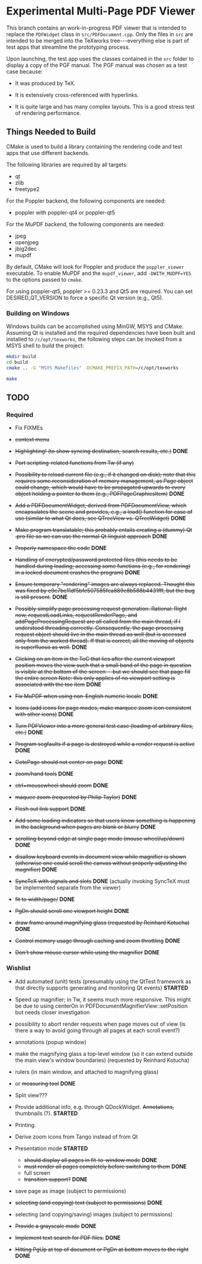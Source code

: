 Experimental Multi-Page PDF Viewer
==================================

This branch contains an work-in-progress PDF viewer that is intended to replace
the `PDFWidget` class in `src/PDFDocument.cpp`. Only the files in `src` are
intended to be merged into the TeXworks tree---everything else is part of test
apps that streamline the prototyping process.

Upon launching, the test app uses the classes contained in the `src` folder to
display a copy of the PGF manual. The PGF manual was chosen as a test case
because:

-   It was produced by TeX.

-   It is extensively cross-referenced with hyperlinks.

-   It is quite large and has many complex layouts. This is a good stress test
    of rendering performance.

Things Needed to Build
----------------------

CMake is used to build a library containing the rendering code and test apps
that use different backends.

The following libraries are required by all targets:

- qt
- zlib
- freetype2

For the Poppler backend, the following components are needed:

- poppler with poppler-qt4 or poppler-qt5

For the MuPDF backend, the following components are needed:

- jpeg
- openjpeg
- jbig2dec
- mupdf

By default, CMake will look for Poppler and produce the `poppler_viewer`
executable. To enable MuPDF and the `mupdf_viewer`, add `-DWITH_MUDPF=YES` to
the options passed to `cmake`.

For using poppler-qt5, poppler >= 0.23.3 and Qt5 are required. You can set
DESIRED_QT_VERSION to force a specific Qt version (e.g., Qt5).

### Building on Windows

Windows builds can be accomplished using MinGW, MSYS and CMake. Assuming Qt is
installed and the required dependencies have been built and installed to
`/c/opt/texworks`, the following steps can be invoked from a MSYS shell to
build the project:
```bash
mkdir build
cd build
cmake .. -G "MSYS Makefiles" -DCMAKE_PREFIX_PATH=/c/opt/texworks

make
```

TODO
----
### Required
-   Fix FIXMEs

-   ~~context menu~~

-   ~~Highlighting! (to show syncing destination, search results, etc.)~~
    **DONE**

-   ~~Port scripting-related functions from Tw (if any)~~

-   ~~Possibility to reload current file (e.g., if it changed on disk); note
    that this requires some reconsideration of memory management, as Page object
    could change, which would have to be propagated upwards to every object
    holding a pointer to them (e.g., PDFPageGraphicsItem)~~ **DONE**

-   ~~Add a PDFDocumentWidget, derived from PDFDocumentView, which encapsulates
    the scene and provides, e.g., a load() function for ease of use (similar to
    what Qt does, see QTreeView vs. QTreeWidget)~~ **DONE**

-   ~~Make program translatable; this probably entails creating a (dummy) Qt
    .pro file so we can use the normal Qt linguist approach~~ **DONE**

-   ~~Properly namespace the code~~ **DONE**

-   ~~Handling of encrypted/password protected files (this needs to be handled
    during loading; accessing some functions (e.g., for rendering) in a locked
    document crashes the program)~~ **DONE**

-   ~~Ensure temporary "rendering" images are always replaced. Thought this was
    fixed by e9c7be11df5bfe507585fea889e8b588b4431fff, but the bug is still
    present.~~ **DONE**

-   ~~Possibly simplify page processing request generation. Rational: Right now,
    requestLoadLinks, requestRenderPage, and addPageProcessingRequest are all
    called from the main thread, if I understood threading correctly.
    Consequently, the page processing request object should live in the main
    thread as well (but is accessed only from the worked thread). If that is
    correct, all the moving of objects is superfluous as well.~~ **DONE**

-   ~~Clicking on an item in the ToC that lies after the current viewport
    position moves the view such that a small band of the page in question is
    visible at the bottom of the screen---but we should see that page fill the
    entire screen Note: this only applies of no viewport setting is associated
    with the toc item~~ **DONE**

-   ~~Fix MuPDF when using non-English numeric locale~~ **DONE**

-   ~~Icons (add icons for page modes, make marquee zoom icon consistent with
    other icons)~~ **DONE**

-   ~~Turn PDFViewer into a more general test case (loading of arbitrary files,
    etc.)~~ **DONE**

-   ~~Program segfaults if a page is destroyed while a render request is
    active~~ **DONE**

-   ~~GotoPage should not center on page~~ **DONE**

-   ~~zoom/hand tools~~ **DONE**

-   ~~ctrl+mousewheel should zoom~~ **DONE**

-   ~~maquee zoom (requested by Philip Taylor)~~ **DONE**

-   ~~Flesh out link support~~ **DONE**

-   ~~Add some loading indicators so that users know something is happening in
    the background when pages are blank or blurry~~ **DONE**

-   ~~scrolling beyond edge at single page mode (mouse wheel/up/down)~~ **DONE**

-   ~~disallow keyboard events in document view while magnifier is shown
    (otherwise one could scroll the canvas without properly adjusting the
    magnifier)~~ **DONE**

-   ~~SyncTeX with signals and slots~~ **DONE** (actually invoking SyncTeX must
    be implemented separate from the viewer)

-   ~~fit to width/page/~~ **DONE**

-   ~~PgDn should scroll one viewport height~~ **DONE**

-   ~~draw frame around magnifying glass (requested by Reinhard Kotucha)~~
    **DONE**

-   ~~Control memory usage through caching and zoom throttling~~ **DONE**

-   ~~Don't show mouse cursor while using the magnifier~~ **DONE**

### Wishlist
-   Add automated (unit) tests (presumably using the QtTest framework as that
    directly supports generating and monitoring Qt events) **STARTED**

-   Speed up magnifier; in Tw, it seems much more responsive. This might be due
    to using centerOn in PDFDocumentMagnifierView::setPosition but needs closer
    investigation

-   possibility to abort render requests when page moves out of view (is there a
    way to avoid going through all pages at each scroll event?)

-   annotations (popup window)

-   make the magnifying glass a top-level window (so it can extend outside the
    main view's window boundaries) (requested by Reinhard Kotucha)

-   rulers (in main window, and attached to magnifying glass)

-   or ~~measuring tool~~ **DONE**

-   Split view???

-   Provide additional info, e.g. through QDockWidget. ~~Annotations,~~
    thumbnails (?). **STARTED**

-   Printing.

-   Derive zoom icons from Tango instead of from Qt

-   Presentation mode **STARTED**
    - ~~should display all pages in fit-to-window mode~~ **DONE**
    - ~~must render all pages completely before switching to them~~ **DONE**
    - full screen
    - ~~transition support?~~ **DONE**

-   save page as image (subject to permissions)

-   ~~selecting (and copying) text (subject to permissions)~~ **DONE**

-   selecting (and copying/saving) images (subject to permissions)

-   ~~Provide a grayscale mode~~ **DONE**

-   ~~Implement text search for PDF files.~~ **DONE**

-   ~~Hitting PgUp at top of document or PgDn at bottom moves to the right~~
   **DONE**
